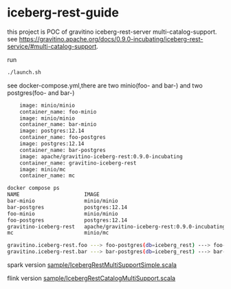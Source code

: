 # iceberg-rest-guide

this project is POC of gravitino iceberg-rest-server multi-catalog-support. see <https://gravitino.apache.org/docs/0.9.0-incubating/iceberg-rest-service/#multi-catalog-support>.

run

```bash
./launch.sh
```

see docker-compose.yml,there are two minio(foo- and bar-) and two postgres(foo- and bar-)

```bash
    image: minio/minio
    container_name: foo-minio
    image: minio/minio
    container_name: bar-minio
    image: postgres:12.14
    container_name: foo-postgres
    image: postgres:12.14
    container_name: bar-postgres
    image: apache/gravitino-iceberg-rest:0.9.0-incubating
    container_name: gravitino-iceberg-rest
    image: minio/mc
    container_name: mc
```

```bash
docker compose ps
NAME                     IMAGE                                            COMMAND                  SERVICE                  CREATED          STATUS                    PORTS
bar-minio                minio/minio                                      "/usr/bin/docker-ent…"   bar-minio                17 seconds ago   Up 17 seconds (healthy)   0.0.0.0:9200->9000/tcp, 0.0.0.0:9201->9001/tcp
bar-postgres             postgres:12.14                                   "docker-entrypoint.s…"   bar-postgres             17 seconds ago   Up 17 seconds (healthy)   0.0.0.0:25432->5432/tcp
foo-minio                minio/minio                                      "/usr/bin/docker-ent…"   foo-minio                17 seconds ago   Up 17 seconds (healthy)   0.0.0.0:9000-9001->9000-9001/tcp
foo-postgres             postgres:12.14                                   "docker-entrypoint.s…"   foo-postgres             17 seconds ago   Up 17 seconds (healthy)   0.0.0.0:5432->5432/tcp
gravitino-iceberg-rest   apache/gravitino-iceberg-rest:0.9.0-incubating   "/gravitino-iceberg-…"   gravitino-iceberg-rest   17 seconds ago   Up 6 seconds              0.0.0.0:29001->9001/tcp
mc                       minio/mc                                         "/bin/sh -c ' /usr/b…"   mc                       17 seconds ago   Up 11 seconds             
```


```bash
gravitino.iceberg-rest.foo ---> foo-postgres(db=iceberg_rest) ---> foo-minio/warehouse
gravitino.iceberg-rest.bar ---> bar-postgres(db=iceberg_rest) ---> bar-minio/warehouse
```


spark version [sample/IcebergRestMultiSupportSimple.scala](https://github.com/dyrnq/spark-scala-example/blob/main/src/main/scala/sample/IcebergRestMultiSupportSimple.scala)

flink version [sample/IcebergRestCatalogMultiSupport.scala](https://github.com/dyrnq/flink-coding/blob/main/src/main/scala/sample/IcebergRestCatalogMultiSupport.scala)